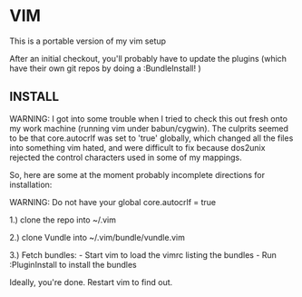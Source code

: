 VIM
===
This is a portable version of my vim setup

After an initial checkout, you'll probably have to update the plugins (which
have their own git repos by doing a :BundleInstall! )

INSTALL
-------

WARNING: I got into some trouble when I tried to check this out fresh onto my
work machine (running vim under babun/cygwin).  The culprits seemed to be that
core.autocrlf was set to 'true' globally, which changed all the files into
something vim hated, and were difficult to fix because dos2unix rejected the
control characters used in some of my mappings.

So, here are some at the moment probably incomplete directions for
installation:

WARNING: Do not have your global core.autocrlf = true

1.) clone the repo into ~/.vim

2.) clone Vundle into ~/.vim/bundle/vundle.vim

3.) Fetch bundles:
    - Start vim to load the vimrc listing the bundles
    - Run :PluginInstall to install the bundles

Ideally, you're done.  Restart vim to find out.
